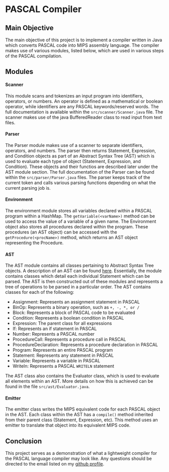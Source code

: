 # PASCAL Compiler

## Main Objective

The main objective of this project is to implement a compiler written in Java which converts PASCAL code into MIPS assembly language. The compiler makes use of various modules, listed below, which are used in various steps of the PASCAL compilation.

## Modules

#### Scanner

This module scans and tokenizes an input program into identifiers, operators, or numbers. An operator is defined as a mathematical or boolean operator, while identifiers are any PASCAL keywords/reserved words. The full documentation is available within the `src/scanner/Scanner.java` file. The scanner makes use of the java BufferedReader class to read input from text files.

#### Parser

The Parser module makes use of a scanner to separate identifiers, operators, and numbers. The parser then returns Statement, Expression, and Condition objects as part of an Abstract Syntax Tree (AST) which is used to evaluate each type of object (Statement, Expression, and Condition). These objects and their functios are described later under the AST module section. The full documentation of the Parser can be found within the `src/parser/Parser.java` files. The parser keeps track of the current token and calls various parsing functions depending on what the current parsing job is.

#### Environment

The environment module stores all variables declared within a PASCAL program within a HashMap. The `getVariable(<varName>)` method can be used to access the value of a variable of a given name. The Environment object also stores all procedures declared within the program. These procedures (an AST object) can be accessed with the `getProcedure(<procName>)` method, which returns an AST object representing the Procedure.

#### AST

The AST module contains all classes pertaining to Abstract Syntax Tree objects. A description of an AST can be found [here](https://en.wikipedia.org/wiki/Abstract_syntax_tree). Essentially, the module contains classes which detail each individual Statement which can be parsed. The AST is then constructed out of these modules and represents a tree of operations to be parsed in a particular order. The AST contains classes for each of the following:

- Assignment: Represents an assignment statement in PASCAL
- BinOp: Represents a binary operation, such as `+, -, *, or /`
- Block: Represents a block of PASCAL code to be evaluated
- Condition: Represents a boolean condition in PASCAL
- Expression: The parent class for all expressions
- If: Represents an if statement in PASCAL
- Number: Represents a PASCAL number
- ProcedureCall: Represents a procedure call in PASCAL
- ProcedureDeclaration: Represents a procedure declaration in PASCAL
- Program: Represents an entire PASCAL program
- Statement: Represents any statement in PASCAL
- Variable: Represents a variable in PASCAL
- Writeln: Represents a PASCAL `WRITELN` statement

The AST class also contains the Evaluator class, which is used to evaluate all elements within an AST. More details on how this is achieved can be found in the file `src/ast/Evaluator.java`.

#### Emitter

The emitter class writes the MIPS equivalent code for each PASCAL object in the AST. Each class within the AST has a `compile()` method inherited from their parent class (Statement, Expression, etc). This method uses an emitter to translate that object into its equivalent MIPS code.

## Conclusion

This project serves as a demonstration of what a lightweight compiler for the PASCAL language compiler may look like. Any questions should be directed to the email listed on my [github profile](https://github.com/pranavvarmaraja).

